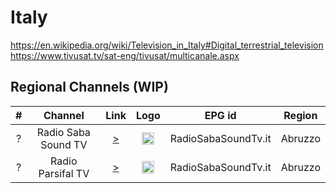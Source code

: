 <h1>Italy</h1>

https://en.wikipedia.org/wiki/Television_in_Italy#Digital_terrestrial_television
https://www.tivusat.tv/sat-eng/tivusat/multicanale.aspx

<h2>Regional Channels (WIP)</h2>

| #   | Channel        | Link  | Logo | EPG id | Region |
|:---:|:--------------:|:-----:|:----:|:------:|:------:|
| ?   |Radio Saba Sound TV| [>](https://stream1.xdevel.com/video0s975496-379/stream/playlist.m3u8) | <img height="20" src="https://www.tvdream.net/img/radio-saba-sound-tv.png"/> | RadioSabaSoundTv.it |Abruzzo|
| ?   |Radio Parsifal TV| [>](https://stream9.xdevel.com/video0s976542-1303/stream/playlist.m3u8) | <img height="20" src="https://www.tvdream.net/img/parsifal-tv.png"/> | RadioSabaSoundTv.it |Abruzzo|
